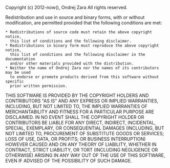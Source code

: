 Copyright (c) 2012-now(), Ondrej Zara
All rights reserved.

Redistribution and use in source and binary forms, with or without modification,
are permitted provided that the following conditions are met:

	* Redistributions of source code must retain the above copyright notice,
	  this list of conditions and the following disclaimer.
	* Redistributions in binary form must reproduce the above copyright notice,
	  this list of conditions and the following disclaimer in the documentation
	  and/or other materials provided with the distribution.
	* Neither the name of Ondrej Zara nor the names of its contributors may be used
	  to endorse or promote products derived from this software without specific
	  prior written permission.

THIS SOFTWARE IS PROVIDED BY THE COPYRIGHT HOLDERS AND CONTRIBUTORS "AS IS" AND
ANY EXPRESS OR IMPLIED WARRANTIES, INCLUDING, BUT NOT LIMITED TO, THE IMPLIED
WARRANTIES OF MERCHANTABILITY AND FITNESS FOR A PARTICULAR PURPOSE ARE DISCLAIMED.
IN NO EVENT SHALL THE COPYRIGHT HOLDER OR CONTRIBUTORS BE LIABLE FOR ANY DIRECT,
INDIRECT, INCIDENTAL, SPECIAL, EXEMPLARY, OR CONSEQUENTIAL DAMAGES (INCLUDING,
BUT NOT LIMITED TO, PROCUREMENT OF SUBSTITUTE GOODS OR SERVICES; LOSS OF USE,
DATA, OR PROFITS; OR BUSINESS INTERRUPTION) HOWEVER CAUSED AND ON ANY THEORY
OF LIABILITY, WHETHER IN CONTRACT, STRICT LIABILITY, OR TORT (INCLUDING
NEGLIGENCE OR OTHERWISE) ARISING IN ANY WAY OUT OF THE USE OF THIS SOFTWARE,
EVEN IF ADVISED OF THE POSSIBILITY OF SUCH DAMAGE.
